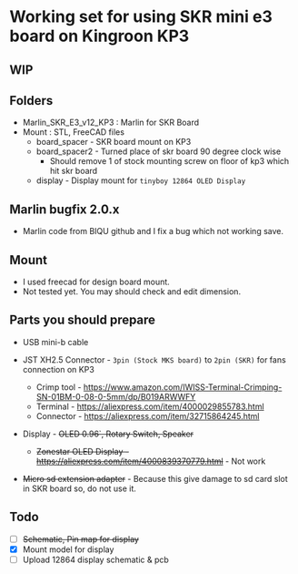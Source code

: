 # Working set for using SKR mini e3 board on Kingroon KP3
## WIP

## Folders
* Marlin_SKR_E3_v12_KP3 : Marlin for SKR Board
* Mount : STL, FreeCAD files
    * board_spacer - SKR board mount on KP3
    * board_spacer2 - Turned place of skr board 90 degree clock wise
        * Should remove 1 of stock mounting screw on floor of kp3 which hit skr board
    * display - Display mount for `tinyboy 12864 OLED Display`

## Marlin bugfix 2.0.x
* Marlin code from BIQU github and I fix a bug which not working save.

## Mount
* I used freecad for design board mount.
* Not tested yet. You may should check and edit dimension.

## Parts you should prepare
* USB mini-b cable
* JST XH2.5 Connector - `3pin (Stock MKS board)` to `2pin (SKR)` for fans connection on KP3
    * Crimp tool - https://www.amazon.com/IWISS-Terminal-Crimping-SN-01BM-0-08-0-5mm/dp/B019ARWWFY
    * Terminal - https://aliexpress.com/item/4000029855783.html
    * Connector - https://aliexpress.com/item/32715864245.html

* Display - <del>OLED 0.96`, Rotary Switch, Speaker</del>
    * ~~Zonestar OLED Display - https://aliexpress.com/item/4000839370779.html~~ - Not work

* ~~Micro sd extension adapter~~ - Because this give damage to sd card slot in SKR board so, do not use it.

## Todo
* [ ] <del>Schematic, Pin map for display</del>
* [x] Mount model for display
* [ ] Upload 12864 display schematic & pcb

